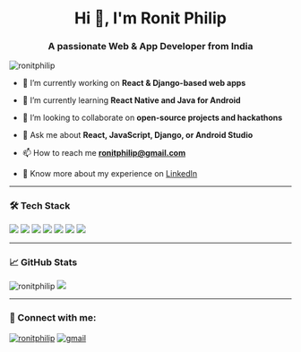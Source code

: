 <h1 align="center">Hi 👋, I'm Ronit Philip</h1>
<h3 align="center">A passionate Web & App Developer from India</h3>

<p align="left"> <img src="https://komarev.com/ghpvc/?username=ronitphilip&label=Profile%20views&color=0e75b6&style=flat" alt="ronitphilip" /> </p>

- 🔭 I’m currently working on **React & Django-based web apps**

- 🌱 I’m currently learning **React Native and Java for Android**

- 👯 I’m looking to collaborate on **open-source projects and hackathons**

- 💬 Ask me about **React, JavaScript, Django, or Android Studio**

- 📫 How to reach me **ronitphilip@gmail.com**

- 📄 Know more about my experience on [LinkedIn](https://www.linkedin.com/in/ronitphilip)

---

### 🛠️ Tech Stack
<p align="left">
  <img src="https://img.shields.io/badge/HTML5-E34F26?style=for-the-badge&logo=html5&logoColor=white" />
  <img src="https://img.shields.io/badge/CSS3-1572B6?style=for-the-badge&logo=css3&logoColor=white" />
  <img src="https://img.shields.io/badge/JavaScript-F7DF1E?style=for-the-badge&logo=javascript&logoColor=black" />
  <img src="https://img.shields.io/badge/React-20232a?style=for-the-badge&logo=react&logoColor=61DAFB" />
  <img src="https://img.shields.io/badge/Django-092E20?style=for-the-badge&logo=django&logoColor=white" />
  <img src="https://img.shields.io/badge/Python-3776AB?style=for-the-badge&logo=python&logoColor=white" />
  <img src="https://img.shields.io/badge/Java-ED8B00?style=for-the-badge&logo=java&logoColor=white" />
</p>

---

### 📈 GitHub Stats
<p align="left">
  <img src="https://github-readme-stats.vercel.app/api?username=ronitphilip&show_icons=true&theme=tokyonight" alt="ronitphilip" />
  <img src="https://github-readme-stats.vercel.app/api/top-langs/?username=ronitphilip&layout=compact&theme=tokyonight" />
</p>

---

### 🔗 Connect with me:
<p align="left">
  <a href="https://www.linkedin.com/in/ronitphilip" target="blank"><img align="center" src="https://img.shields.io/badge/LinkedIn-blue?style=flat&logo=linkedin&logoColor=white" alt="ronitphilip" /></a>
  <a href="mailto:ronitphilip@gmail.com"><img align="center" src="https://img.shields.io/badge/Gmail-red?style=flat&logo=gmail&logoColor=white" alt="gmail" /></a>
</p>

